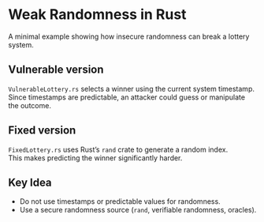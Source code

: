 # Weak Randomness in Rust

A minimal example showing how insecure randomness can break a lottery system.

## Vulnerable version
`VulnerableLottery.rs` selects a winner using the current system timestamp.  
Since timestamps are predictable, an attacker could guess or manipulate the outcome.

## Fixed version
`FixedLottery.rs` uses Rust’s `rand` crate to generate a random index.  
This makes predicting the winner significantly harder.

## Key Idea
- Do not use timestamps or predictable values for randomness.  
- Use a secure randomness source (`rand`, verifiable randomness, oracles).  
